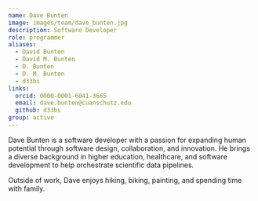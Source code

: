 ```yaml
---
name: Dave Bunten
image: images/team/dave_bunten.jpg
description: Software Developer
role: programmer
aliases:
  - David Bunten
  - David M. Bunten
  - D. Bunten
  - D. M. Bunten
  - d33bs
links:
  orcid: 0000-0001-6041-3665
  email: dave.bunten@cuanschutz.edu
  github: d33bs
group: active
---
```


Dave Bunten is a software developer with a passion for expanding human potential through software design, collaboration, and innovation.
He brings a diverse background in higher education, healthcare, and software development to help orchestrate scientific data pipelines.

Outside of work, Dave enjoys hiking, biking, painting, and spending time with family.

